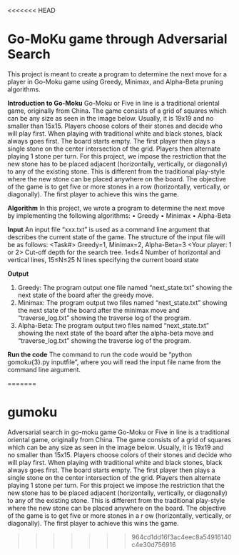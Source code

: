 <<<<<<< HEAD
# Go-MoKu game through Adversarial Search
This project is meant to create a program to determine the next move for a player in Go-Moku game using Greedy, Minimax, and Alpha-Beta pruning algorithms. 

**Introduction to Go-Moku**
Go-Moku or Five in line is a traditional oriental game, originally from China. The game consists of a grid of squares which can be any size as seen in the image below. Usually, it is 19x19 and no smaller than 15x15. Players choose colors of their stones and decide who will play first. When playing with traditional white and black stones, black always goes first. The board starts empty. The first player then plays a single stone on the center intersection of the grid. Players then alternate playing 1 stone per turn. For this project, we impose the restriction that the new stone has to be placed adjacent (horizontally, vertically, or diagonally) to any of the existing stone. This is different from the traditional play-style where the new stone can be placed anywhere on the board. The objective of the game is to get five or more stones in a row (horizontally, vertically, or diagonally). The first player to achieve this wins the game.

**Algorithm**
In this project, we wrote a program to determine the next move by implementing the following algorithms:
• Greedy
• Minimax
• Alpha-Beta

**Input**
An input file “xxx.txt” is used as a command line argument that describes the current state of the game. The structure of the input file will be as follows:
<Task#> Greedy=1, Minimax=2, Alpha-Beta=3
<Your player: 1 or 2>
<Cutting off depth: d> Cut-off depth for the search tree. 1≤d≤4 
<N> Number of horizontal and vertical lines, 15≤N≤25
<Board state> N lines specifying the current board state


**Output**
1. Greedy: The program output one file named “next_state.txt” showing the next state of the board after the greedy move.
2. Minimax:
The program output two files named “next_state.txt” showing the next state of the board after the minimax move and “traverse_log.txt” showing the traverse log of the program.
3. Alpha-Beta:
The program output two files named “next_state.txt” showing the next state of the board after the alpha-beta move and “traverse_log.txt” showing the traverse log of the program.


**Run the code**
The command to run the code would be “python gomoku{3}.py inputfile”, where you will read the input file name from the command line argument.


 
=======
# gumoku
Adversarial search in go-moku game
Go-Moku or Five in line is a traditional oriental game, originally from China. 
The game consists of a grid of squares which can be any size as seen in the image below. Usually,
it is 19x19 and no smaller than 15x15. Players choose colors of their stones and decide who will 
play first. When playing with traditional white and black stones, black always goes first. 
The board starts empty. The first player then plays a single stone on the center intersection of 
the grid. Players then alternate playing 1 stone per turn. For this project we impose the restriction 
that the new stone has to be placed adjacent (horizontally, vertically, or diagonally) to any of 
the existing stone. This is different from the traditional play-style where the new stone can be 
placed anywhere on the board. The objective of the game is to get five or more stones in a r
ow (horizontally, vertically, or diagonally). The first player to achieve this wins the game.
>>>>>>> 964cd1dd16f3ac4eec8a54916140c4e30d756916
